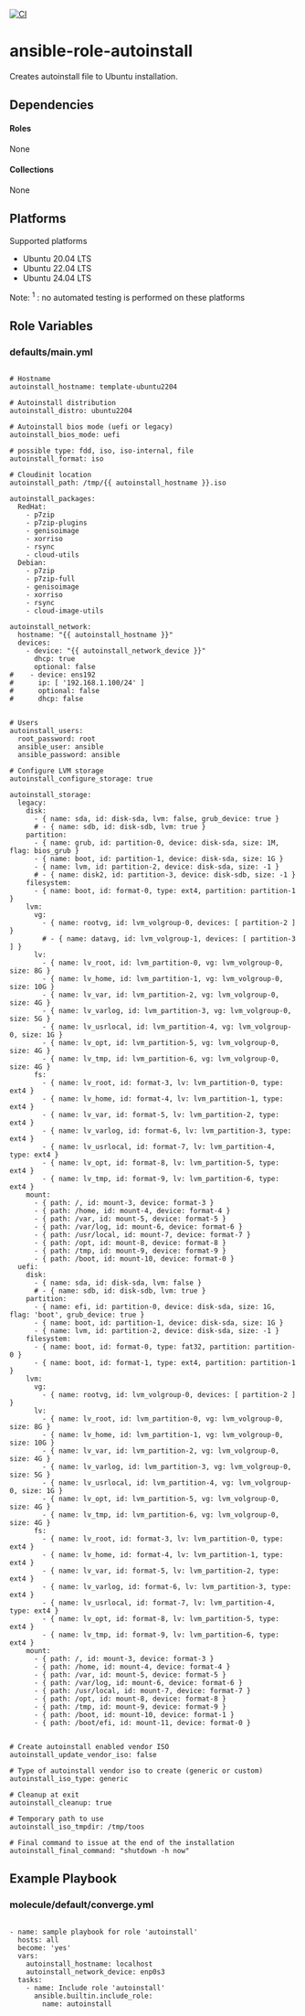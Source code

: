 [![CI](https://github.com/de-it-krachten/ansible-role-autoinstall/workflows/CI/badge.svg?event=push)](https://github.com/de-it-krachten/ansible-role-autoinstall/actions?query=workflow%3ACI)


# ansible-role-autoinstall

Creates autoinstall file to Ubuntu installation. 



## Dependencies

#### Roles
None

#### Collections
None

## Platforms

Supported platforms

- Ubuntu 20.04 LTS
- Ubuntu 22.04 LTS
- Ubuntu 24.04 LTS

Note:
<sup>1</sup> : no automated testing is performed on these platforms

## Role Variables
### defaults/main.yml
<pre><code>
# Hostname
autoinstall_hostname: template-ubuntu2204

# Autoinstall distribution
autoinstall_distro: ubuntu2204

# Autoinstall bios mode (uefi or legacy)
autoinstall_bios_mode: uefi

# possible type: fdd, iso, iso-internal, file
autoinstall_format: iso

# Cloudinit location
autoinstall_path: /tmp/{{ autoinstall_hostname }}.iso

autoinstall_packages:
  RedHat:
    - p7zip
    - p7zip-plugins
    - genisoimage
    - xorriso
    - rsync
    - cloud-utils
  Debian:
    - p7zip
    - p7zip-full
    - genisoimage
    - xorriso
    - rsync
    - cloud-image-utils

autoinstall_network:
  hostname: "{{ autoinstall_hostname }}"
  devices:
    - device: "{{ autoinstall_network_device }}"
      dhcp: true
      optional: false
#    - device: ens192
#      ip: [ '192.168.1.100/24' ]
#      optional: false
#      dhcp: false


# Users
autoinstall_users:
  root_password: root
  ansible_user: ansible
  ansible_password: ansible

# Configure LVM storage
autoinstall_configure_storage: true

autoinstall_storage:
  legacy:
    disk:
      - { name: sda, id: disk-sda, lvm: false, grub_device: true }
      # - { name: sdb, id: disk-sdb, lvm: true }
    partition:
      - { name: grub, id: partition-0, device: disk-sda, size: 1M, flag: bios_grub }
      - { name: boot, id: partition-1, device: disk-sda, size: 1G }
      - { name: lvm, id: partition-2, device: disk-sda, size: -1 }
      # - { name: disk2, id: partition-3, device: disk-sdb, size: -1 }
    filesystem:
      - { name: boot, id: format-0, type: ext4, partition: partition-1 }
    lvm:
      vg:
        - { name: rootvg, id: lvm_volgroup-0, devices: [ partition-2 ] }
        # - { name: datavg, id: lvm_volgroup-1, devices: [ partition-3 ] }
      lv:
        - { name: lv_root, id: lvm_partition-0, vg: lvm_volgroup-0, size: 8G }
        - { name: lv_home, id: lvm_partition-1, vg: lvm_volgroup-0, size: 10G }
        - { name: lv_var, id: lvm_partition-2, vg: lvm_volgroup-0, size: 4G }
        - { name: lv_varlog, id: lvm_partition-3, vg: lvm_volgroup-0, size: 5G }
        - { name: lv_usrlocal, id: lvm_partition-4, vg: lvm_volgroup-0, size: 1G }
        - { name: lv_opt, id: lvm_partition-5, vg: lvm_volgroup-0, size: 4G }
        - { name: lv_tmp, id: lvm_partition-6, vg: lvm_volgroup-0, size: 4G }
      fs:
        - { name: lv_root, id: format-3, lv: lvm_partition-0, type: ext4 }
        - { name: lv_home, id: format-4, lv: lvm_partition-1, type: ext4 }
        - { name: lv_var, id: format-5, lv: lvm_partition-2, type: ext4 }
        - { name: lv_varlog, id: format-6, lv: lvm_partition-3, type: ext4 }
        - { name: lv_usrlocal, id: format-7, lv: lvm_partition-4, type: ext4 }
        - { name: lv_opt, id: format-8, lv: lvm_partition-5, type: ext4 }
        - { name: lv_tmp, id: format-9, lv: lvm_partition-6, type: ext4 }
    mount:
      - { path: /, id: mount-3, device: format-3 }
      - { path: /home, id: mount-4, device: format-4 }
      - { path: /var, id: mount-5, device: format-5 }
      - { path: /var/log, id: mount-6, device: format-6 }
      - { path: /usr/local, id: mount-7, device: format-7 }
      - { path: /opt, id: mount-8, device: format-8 }
      - { path: /tmp, id: mount-9, device: format-9 }
      - { path: /boot, id: mount-10, device: format-0 }
  uefi:
    disk:
      - { name: sda, id: disk-sda, lvm: false }
      # - { name: sdb, id: disk-sdb, lvm: true }
    partition:
      - { name: efi, id: partition-0, device: disk-sda, size: 1G, flag: 'boot', grub_device: true }
      - { name: boot, id: partition-1, device: disk-sda, size: 1G }
      - { name: lvm, id: partition-2, device: disk-sda, size: -1 }
    filesystem:
      - { name: boot, id: format-0, type: fat32, partition: partition-0 }
      - { name: boot, id: format-1, type: ext4, partition: partition-1 }
    lvm:
      vg:
        - { name: rootvg, id: lvm_volgroup-0, devices: [ partition-2 ] }
      lv:
        - { name: lv_root, id: lvm_partition-0, vg: lvm_volgroup-0, size: 8G }
        - { name: lv_home, id: lvm_partition-1, vg: lvm_volgroup-0, size: 10G }
        - { name: lv_var, id: lvm_partition-2, vg: lvm_volgroup-0, size: 4G }
        - { name: lv_varlog, id: lvm_partition-3, vg: lvm_volgroup-0, size: 5G }
        - { name: lv_usrlocal, id: lvm_partition-4, vg: lvm_volgroup-0, size: 1G }
        - { name: lv_opt, id: lvm_partition-5, vg: lvm_volgroup-0, size: 4G }
        - { name: lv_tmp, id: lvm_partition-6, vg: lvm_volgroup-0, size: 4G }
      fs:
        - { name: lv_root, id: format-3, lv: lvm_partition-0, type: ext4 }
        - { name: lv_home, id: format-4, lv: lvm_partition-1, type: ext4 }
        - { name: lv_var, id: format-5, lv: lvm_partition-2, type: ext4 }
        - { name: lv_varlog, id: format-6, lv: lvm_partition-3, type: ext4 }
        - { name: lv_usrlocal, id: format-7, lv: lvm_partition-4, type: ext4 }
        - { name: lv_opt, id: format-8, lv: lvm_partition-5, type: ext4 }
        - { name: lv_tmp, id: format-9, lv: lvm_partition-6, type: ext4 }
    mount:
      - { path: /, id: mount-3, device: format-3 }
      - { path: /home, id: mount-4, device: format-4 }
      - { path: /var, id: mount-5, device: format-5 }
      - { path: /var/log, id: mount-6, device: format-6 }
      - { path: /usr/local, id: mount-7, device: format-7 }
      - { path: /opt, id: mount-8, device: format-8 }
      - { path: /tmp, id: mount-9, device: format-9 }
      - { path: /boot, id: mount-10, device: format-1 }
      - { path: /boot/efi, id: mount-11, device: format-0 }


# Create autoinstall enabled vendor ISO
autoinstall_update_vendor_iso: false

# Type of autoinstall vendor iso to create (generic or custom)
autoinstall_iso_type: generic

# Cleanup at exit
autoinstall_cleanup: true

# Temporary path to use
autoinstall_iso_tmpdir: /tmp/toos

# Final command to issue at the end of the installation
autoinstall_final_command: "shutdown -h now"
</pre></code>




## Example Playbook
### molecule/default/converge.yml
<pre><code>
- name: sample playbook for role 'autoinstall'
  hosts: all
  become: 'yes'
  vars:
    autoinstall_hostname: localhost
    autoinstall_network_device: enp0s3
  tasks:
    - name: Include role 'autoinstall'
      ansible.builtin.include_role:
        name: autoinstall
</pre></code>

